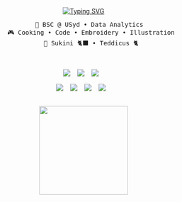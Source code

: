 <!--
**emleda/emleda** is a ✨ _special_ ✨ repository because its `README.md` (this file) appears on your GitHub profile.

Here are some ideas to get you started:

- 🔭 I’m currently working on ...
- 🌱 I’m currently learning ...
- 👯 I’m looking to collaborate on ...
- 🤔 I’m looking for help with ...
- 💬 Ask me about ...
- 📫 How to reach me: ...
- 😄 Pronouns: ...
- ⚡ Fun fact: ...
-->

<!--
postgres: ![Postgres](https://img.shields.io/badge/postgres-%23316192.svg?style=for-the-badge&logo=postgresql&logoColor=white)
pandas: ![Pandas](https://img.shields.io/badge/pandas-%23150458.svg?style=for-the-badge&logo=pandas&logoColor=white)
linkedin: ![LinkedIn](https://img.shields.io/badge/linkedin-%230077B5.svg?style=for-the-badge&logo=linkedin&logoColor=white)
jupyter: ![Jupyter Notebook](https://img.shields.io/badge/jupyter-%23FA0F00.svg?style=for-the-badge&logo=jupyter&logoColor=white)
kaggle: ![Kaggle](https://img.shields.io/badge/Kaggle-035a7d?style=for-the-badge&logo=kaggle&logoColor=white)

<p align="center">
  <img src="https://img.shields.io/badge/postgres-%23316192.svg?style=for-the-badge&logo=postgresql&logoColor=white" />&nbsp;&nbsp;&nbsp;
  <img src="https://img.shields.io/badge/pandas-%23150458.svg?style=for-the-badge&logo=pandas&logoColor=white" />&nbsp;&nbsp;&nbsp;
  <img src="https://img.shields.io/badge/jupyter-%23FA0F00.svg?style=for-the-badge&logo=jupyter&logoColor=white" />&nbsp;&nbsp;
</p>

-->

<div align="center">
<a href="https://git.io/typing-svg"><img src="https://readme-typing-svg.demolab.com?font=Fira+Code&pause=1006&color=C3C4BA&center=true&repeat=false&random=false&width=435&lines=welcome+to+my+page!+im+emily." alt="Typing SVG" /></a>
<br>
<pre>
    💼 BSC @ USyd • Data Analytics 
    🎮 Cooking • Code • Embroidery • Illustration
    🐾 Sukini 🐈‍⬛ • Teddicus 🐈
</pre>
<br>
<p align="center">
  <a target="_blank"href="https://au.linkedin.com/in/emily-lewis-dando-043581143"><img src="https://img.shields.io/badge/linkedin-ffcad4"/></a>&nbsp;&nbsp;&nbsp;
  <a target="_blank"href="https://www.kaggle.com/emleda"><img src="https://img.shields.io/badge/kaggle-d8e2dc"/></a>&nbsp;&nbsp;&nbsp;
  <a target="_blank"href="https://public.tableau.com/app/profile/emily.lewis2785/vizzes"><img src="https://img.shields.io/badge/tableau-bdd8e1"/></a>&nbsp;&nbsp;&nbsp;
</p>
<p align="center">
  <img src="https://img.shields.io/badge/pandas-BFD6D9" />&nbsp;&nbsp;&nbsp;
  <img src="https://img.shields.io/badge/jupyter-f4acb7" />&nbsp;&nbsp;&nbsp;
  <img src="https://img.shields.io/badge/postgresql-ffe5d9" />&nbsp;&nbsp;&nbsp;
  <img src="https://img.shields.io/badge/rstudio-ffe5d9" />&nbsp;&nbsp;&nbsp;
</p>
<br>
<img src="https://i.giphy.com/ES4Vcv8zWfIt2.webp" height="200" />
<br><br><br>

</div>
